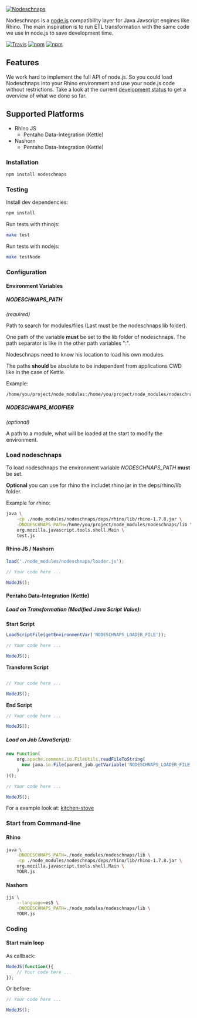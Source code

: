 [![Nodeschnaps](https://raw.githubusercontent.com/killmag10/nodeschnaps/master/docs/assets/teaser.png)]()

Nodeschnaps is a [node.js](http://nodejs.org) compatibility layer for Java
Javscript engines like Rhino.
The main inspiration is to run ETL transformation with the same code we use
in node.js to save development time.

[![Travis](https://img.shields.io/travis/killmag10/nodeschnaps/master.svg)](https://travis-ci.org/killmag10/nodeschnaps)
[![npm](https://img.shields.io/npm/dm/nodeschnaps.svg)](https://www.npmjs.com/package/nodeschnaps)
[![npm](https://img.shields.io/npm/v/nodeschnaps.svg)](https://www.npmjs.com/package/nodeschnaps)

## Features

We work hard to implement the full API of node.js. So you could load
Nodeschnaps into your Rhino environment and use your node.js code without
restrictions. Take a look at the current
[development status](https://github.com/killmag10/nodeschnaps/blob/master/docs/status.md)
to get a overview of what we done so far.

## Supported Platforms

* Rhino JS
    * Pentaho Data-Integration (Kettle)
* Nashorn
    * Pentaho Data-Integration (Kettle)

### Installation

```sh
npm install nodeschnaps
```

### Testing

Install dev dependencies:
```sh
npm install
```

Run tests with rhinojs:
```sh
make test
```

Run tests with nodejs:
```sh
make testNode
```

### Configuration

#### Environment Variables

##### NODESCHNAPS_PATH
*(required)*

Path to search for modules/files (Last must be the nodeschnaps lib folder).

One path of the variable **must** be set to the lib folder of nodeschnaps.
The path separator is like in the other path variables ":".

Nodeschnaps need to know his location to load his own modules.

The paths **should** be absolute to be independent from applications CWD like in the case of Kettle.

Example:
```
/home/you/project/node_modules:/home/you/project/node_modules/nodeschnaps/lib
```

##### NODESCHNAPS_MODIFIER
*(optional)*

A path to a module, what will be loaded at the start to modify the environment.

### Load nodeschnaps

To load nodeschnaps the environment variable *NODESCHNAPS_PATH* **must** be set.

**Optional** you can use for rhino the includet rhino jar in the deps/rhino/lib folder.

Example for rhino:
```sh
java \
    -cp ./node_modules/nodeschnaps/deps/rhino/lib/rhino-1.7.8.jar \
    -DNODESCHNAPS_PATH=/home/you/project/node_modules/nodeschnaps/lib \
    org.mozilla.javascript.tools.shell.Main \
    test.js
```

#### Rhino JS / Nashorn

```js
load('./node_modules/nodeschnaps/loader.js');

// Your code here ...

NodeJS();
```

#### Pentaho Data-Integration (Kettle)

##### Load on Transformation (Modified Java Script Value):

**Start Script**
```js
LoadScriptFile(getEnvironmentVar('NODESCHNAPS_LOADER_FILE'));

// Your code here ...

NodeJS();
```
**Transform Script**
```js

// Your code here ...

NodeJS();
```

**End Script**
```js
// Your code here ...

NodeJS();
```

##### Load on Job (JavaScript):

```js
new Function(
    org.apache.commons.io.FileUtils.readFileToString(
      new java.io.File(parent_job.getVariable('NODESCHNAPS_LOADER_FILE'))
    )
)();

// Your code here ...

NodeJS();
```

For a example look at: [kitchen-stove](https://github.com/killmag10/kitchen-stove)

### Start from Command-line

#### Rhino
```sh
java \
    -DNODESCHNAPS_PATH=./node_modules/nodeschnaps/lib \
    -cp ./node_modules/nodeschnaps/deps/rhino/lib/rhino-1.7.8.jar \
    org.mozilla.javascript.tools.shell.Main \
    YOUR.js
```

#### Nashorn
```sh
jjs \
    --language=es5 \
    -DNODESCHNAPS_PATH=./node_modules/nodeschnaps/lib \
    YOUR.js
```

### Coding

#### Start main loop
As callback:

```js
NodeJS(function(){
    // Your code here ...
});
```

Or before:

```js
// Your code here ...

NodeJS();
```
